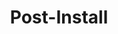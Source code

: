 ---
categories: ["Silent Skyrim"]
tags: ["docs"] 
title: "Post-Install"
linkTitle: "Post-Install"
weight: 4
description: >
  Steps that need to be completed after installing Silent Skyrim.
---